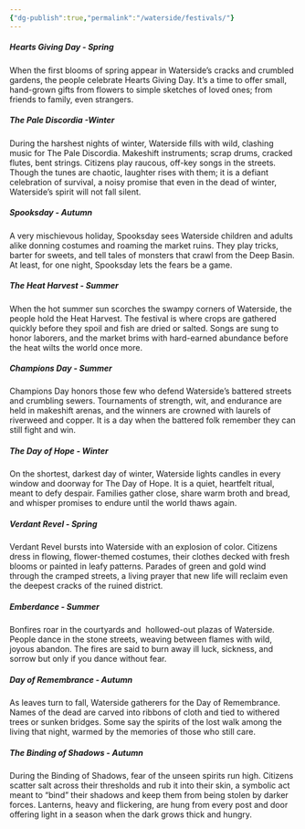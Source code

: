 ```yaml
---
{"dg-publish":true,"permalink":"/waterside/festivals/"}
---
```


##### Hearts Giving Day - Spring

When the first blooms of spring appear in Waterside’s cracks and crumbled gardens, the people celebrate Hearts Giving Day. It’s a time to offer small, hand-grown gifts from flowers to simple sketches of loved ones; from friends to family, even strangers. 
##### The Pale Discordia -Winter

During the harshest nights of winter, Waterside fills with wild, clashing music for The Pale Discordia. Makeshift instruments; scrap drums, cracked flutes, bent strings. Citizens play raucous, off-key songs in the streets. Though the tunes are chaotic, laughter rises with them; it is a defiant celebration of survival, a noisy promise that even in the dead of winter, Waterside’s spirit will not fall silent.
##### Spooksday - Autumn

A very mischievous holiday, Spooksday sees Waterside children and adults alike donning costumes and roaming the market ruins. They play tricks, barter for sweets, and tell tales of monsters that crawl from the Deep Basin. At least, for one night, Spooksday lets the fears be a game.
##### The Heat Harvest - Summer

When the hot summer sun scorches the swampy corners of Waterside, the people hold the Heat Harvest. The festival is where crops are gathered quickly before they spoil and fish are dried or salted. Songs are sung to honor laborers, and the market brims with hard-earned abundance before the heat wilts the world once more.
##### Champions Day - Summer

Champions Day honors those few who defend Waterside’s battered streets and crumbling sewers. Tournaments of strength, wit, and endurance are held in makeshift arenas, and the winners are crowned with laurels of riverweed and copper. It is a day when the battered folk remember they can still fight and win.
##### The Day of Hope - Winter

On the shortest, darkest day of winter, Waterside lights candles in every window and doorway for The Day of Hope. It is a quiet, heartfelt ritual, meant to defy despair. Families gather close, share warm broth and bread, and whisper promises to endure until the world thaws again.
##### Verdant Revel - Spring 

Verdant Revel bursts into Waterside with an explosion of color. Citizens dress in flowing, flower-themed costumes, their clothes decked with fresh blooms or painted in leafy patterns. Parades of green and gold wind through the cramped streets, a living prayer that new life will reclaim even the deepest cracks of the ruined district.
##### Emberdance - Summer

Bonfires roar in the courtyards and  hollowed-out plazas of Waterside. People dance in the stone streets, weaving between flames with wild, joyous abandon. The fires are said to burn away ill luck, sickness, and sorrow but only if you dance without fear.
##### Day of Remembrance - Autumn

As leaves turn to fall, Waterside gatherers for the Day of Remembrance. Names of the dead are carved into ribbons of cloth and tied to withered trees or sunken bridges. Some say the spirits of the lost walk among the living that night, warmed by the memories of those who still care.
##### The Binding of Shadows - Autumn

During the Binding of Shadows, fear of the unseen spirits run high. Citizens scatter salt across their thresholds and rub it into their skin, a symbolic act meant to “bind” their shadows and keep them from being stolen by darker forces. Lanterns, heavy and flickering, are hung from every post and door offering light in a season when the dark grows thick and hungry.